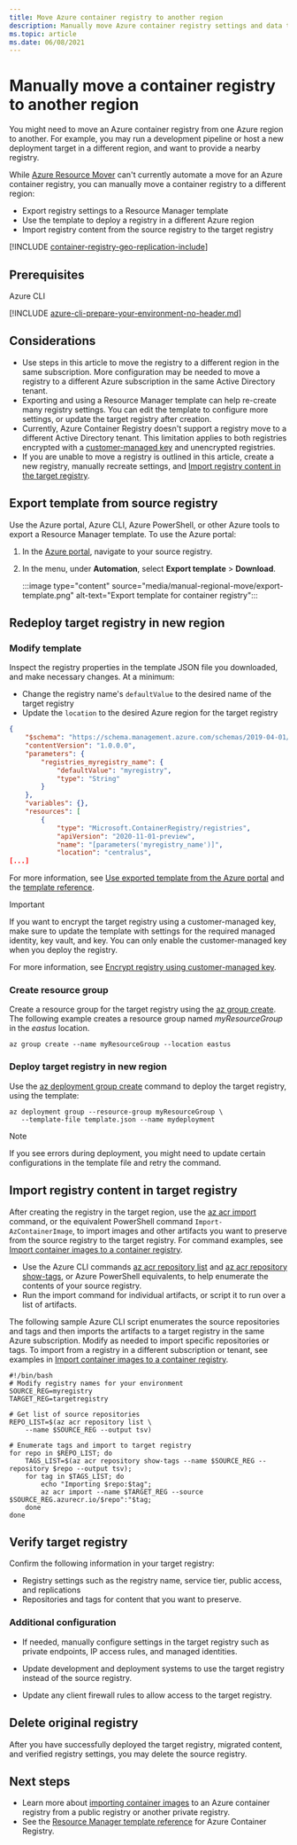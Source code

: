 ```yaml
---
title: Move Azure container registry to another region
description: Manually move Azure container registry settings and data to another Azure region.
ms.topic: article
ms.date: 06/08/2021
---
```


# Manually move a container registry to another region

You might need to move an Azure container registry from one Azure region to another. For example, you may run a development pipeline or host a new deployment target in a different region, and want to provide a nearby registry.

While [Azure Resource Mover](../resource-mover/overview.md) can't currently automate a move for an Azure container registry, you can manually move a container registry to a different region:

* Export registry settings to a Resource Manager template
* Use the template to deploy a registry in a different Azure region
* Import registry content from the source registry to the target registry

[!INCLUDE [container-registry-geo-replication-include](../../includes/container-registry-geo-replication-include.md)]

## Prerequisites

Azure CLI

[!INCLUDE [azure-cli-prepare-your-environment-no-header.md](../../includes/azure-cli-prepare-your-environment-no-header.md)]

## Considerations

* Use steps in this article to move the registry to a different region in the same subscription. More configuration may be needed to move a registry to a different Azure subscription in the same Active Directory tenant.
* Exporting and using a Resource Manager template can help re-create many registry settings. You can edit the template to configure more settings, or update the target registry after creation.
* Currently, Azure Container Registry doesn't support a registry move to a different Active Directory tenant. This limitation applies to both registries encrypted with a [customer-managed key](container-registry-customer-managed-keys.md) and unencrypted registries.
* If you are unable to move a registry is outlined in this article, create a new registry, manually recreate settings, and [Import registry content in the target registry](#import-registry-content-in-target-registry).

## Export template from source registry 

Use the Azure portal, Azure CLI, Azure PowerShell, or other Azure tools to export a Resource Manager template. To use the Azure portal:

1. In the [Azure portal](https://portal.azure.com), navigate to your source registry.
1. In the menu, under **Automation**, select **Export template** > **Download**.

    :::image type="content" source="media/manual-regional-move/export-template.png" alt-text="Export template for container registry":::

## Redeploy target registry in new region

### Modify template

Inspect the registry properties in the template JSON file you downloaded, and make necessary changes. At a minimum:

* Change the registry name's `defaultValue` to the desired name of the target registry
* Update the `location` to the desired Azure region for the target registry

```json
{
    "$schema": "https://schema.management.azure.com/schemas/2019-04-01/deploymentTemplate.json#",
    "contentVersion": "1.0.0.0",
    "parameters": {
        "registries_myregistry_name": {
            "defaultValue": "myregistry",
            "type": "String"
        }
    },
    "variables": {},
    "resources": [
        {
            "type": "Microsoft.ContainerRegistry/registries",
            "apiVersion": "2020-11-01-preview",
            "name": "[parameters('myregistry_name')]",
            "location": "centralus",
[...]
```

For more information, see [Use exported template from the Azure portal](../azure-resource-manager/templates/template-tutorial-export-template.md) and the [template reference](/azure/templates/microsoft.containerregistry/registries).

> [!IMPORTANT]
> If you want to encrypt the target registry using a customer-managed key, make sure to update the template with settings for the required managed identity, key vault, and key. You can only enable the customer-managed key when you deploy the registry.
> 
> For more information, see [Encrypt registry using customer-managed key](./container-registry-customer-managed-keys.md#enable-customer-managed-key---template).

### Create resource group 

Create a resource group for the target registry using the [az group create](/cli/azure/group#az_group_create). The following example creates a resource group named *myResourceGroup* in the *eastus* location. 

```azurecli
az group create --name myResourceGroup --location eastus
```

### Deploy target registry in new region

Use the [az deployment group create](/cli/azure/deployment/group#az_deployment_group_create) command to deploy the target registry, using the template:

```azurecli
az deployment group --resource-group myResourceGroup \
   --template-file template.json --name mydeployment
```

> [!NOTE]
> If you see errors during deployment, you might need to update certain configurations in the template file and retry the command.

## Import registry content in target registry

After creating the registry in the target region, use the [az acr import](/cli/azure/acr#az_acr_import) command, or the equivalent PowerShell command `Import-AzContainerImage`, to import images and other artifacts you want to preserve from the source registry to the target registry. For command examples, see [Import container images to a container registry](container-registry-import-images.md).

* Use the Azure CLI commands [az acr repository list](/cli/azure/acr/repository#az_acr_repository_list) and [az acr repository show-tags](/cli/azure/acr/repository#az_acr_repository_show_tags), or Azure PowerShell equivalents, to help enumerate the contents of your source registry.
* Run the import command for individual artifacts, or script it to run over a list of artifacts.

The following sample Azure CLI script enumerates the source repositories and tags and then imports the artifacts to a target registry in the same Azure subscription. Modify as needed to import specific repositories or tags. To import from a registry in a different subscription or tenant, see examples in [Import container images to a container registry](container-registry-import-images.md).

```azurecli
#!/bin/bash
# Modify registry names for your environment
SOURCE_REG=myregistry
TARGET_REG=targetregistry

# Get list of source repositories
REPO_LIST=$(az acr repository list \
    --name $SOURCE_REG --output tsv)

# Enumerate tags and import to target registry
for repo in $REPO_LIST; do
    TAGS_LIST=$(az acr repository show-tags --name $SOURCE_REG --repository $repo --output tsv);
    for tag in $TAGS_LIST; do
        echo "Importing $repo:$tag";
        az acr import --name $TARGET_REG --source $SOURCE_REG.azurecr.io/$repo":"$tag;
    done
done
```



## Verify target registry

Confirm the following information in your target registry:

* Registry settings such as the registry name, service tier, public access, and replications
* Repositories and tags for content that you want to preserve.


### Additional configuration

* If needed, manually configure settings in the target registry such as private endpoints, IP access rules, and managed identities.

* Update development and deployment systems to use the target registry instead of the source registry.

* Update any client firewall rules to allow access to the target registry.

## Delete original registry

After you have successfully deployed the target registry, migrated content, and verified registry settings, you may delete the source registry.

## Next steps

* Learn more about [importing container images](container-registry-import-images.md) to an Azure container registry from a public registry or another private registry. 
* See the [Resource Manager template reference](/azure/templates/microsoft.containerregistry/registries) for Azure Container Registry.